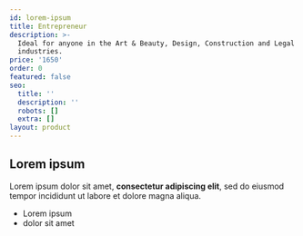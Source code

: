```yaml
---
id: lorem-ipsum
title: Entrepreneur
description: >-
  Ideal for anyone in the Art & Beauty, Design, Construction and Legal
  industries.
price: '1650'
order: 0
featured: false
seo:
  title: ''
  description: ''
  robots: []
  extra: []
layout: product
---
```

## Lorem ipsum

Lorem ipsum dolor sit amet, **consectetur adipiscing elit**, sed do eiusmod tempor incididunt ut labore et dolore magna aliqua.

- Lorem ipsum
- dolor sit amet